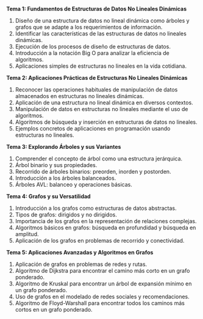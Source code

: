 **Tema 1: Fundamentos de Estructuras de Datos No Lineales Dinámicas**

1. Diseño de una estructura de datos no lineal dinámica como árboles y grafos que se adapte a los requerimientos de información.
2. Identificar las características de las estructuras de datos no lineales dinámicas.
3. Ejecución de los procesos de diseño de estructuras de datos.
4. Introducción a la notación Big O para analizar la eficiencia de algoritmos.
5. Aplicaciones simples de estructuras no lineales en la vida cotidiana.

**Tema 2: Aplicaciones Prácticas de Estructuras No Lineales Dinámicas**

1. Reconocer las operaciones habituales de manipulación de datos almacenados en estructuras no lineales dinámicas.
2. Aplicación de una estructura no lineal dinámica en diversos contextos.
3. Manipulación de datos en estructuras no lineales mediante el uso de algoritmos.
4. Algoritmos de búsqueda y inserción en estructuras de datos no lineales.
5. Ejemplos concretos de aplicaciones en programación usando estructuras no lineales.

**Tema 3: Explorando Árboles y sus Variantes**

1. Comprender el concepto de árbol como una estructura jerárquica.
2. Árbol binario y sus propiedades.
3. Recorrido de árboles binarios: preorden, inorden y postorden.
4. Introducción a los árboles balanceados.
5. Árboles AVL: balanceo y operaciones básicas.

**Tema 4: Grafos y su Versatilidad**

1. Introducción a los grafos como estructuras de datos abstractas.
2. Tipos de grafos: dirigidos y no dirigidos.
3. Importancia de los grafos en la representación de relaciones complejas.
4. Algoritmos básicos en grafos: búsqueda en profundidad y búsqueda en amplitud.
5. Aplicación de los grafos en problemas de recorrido y conectividad.

**Tema 5: Aplicaciones Avanzadas y Algoritmos en Grafos**
1. Aplicación de grafos en problemas de redes y rutas.
2. Algoritmo de Dijkstra para encontrar el camino más corto en un grafo ponderado.
3. Algoritmo de Kruskal para encontrar un árbol de expansión mínimo en un grafo ponderado.
4. Uso de grafos en el modelado de redes sociales y recomendaciones.
5. Algoritmo de Floyd-Warshall para encontrar todos los caminos más cortos en un grafo ponderado.

